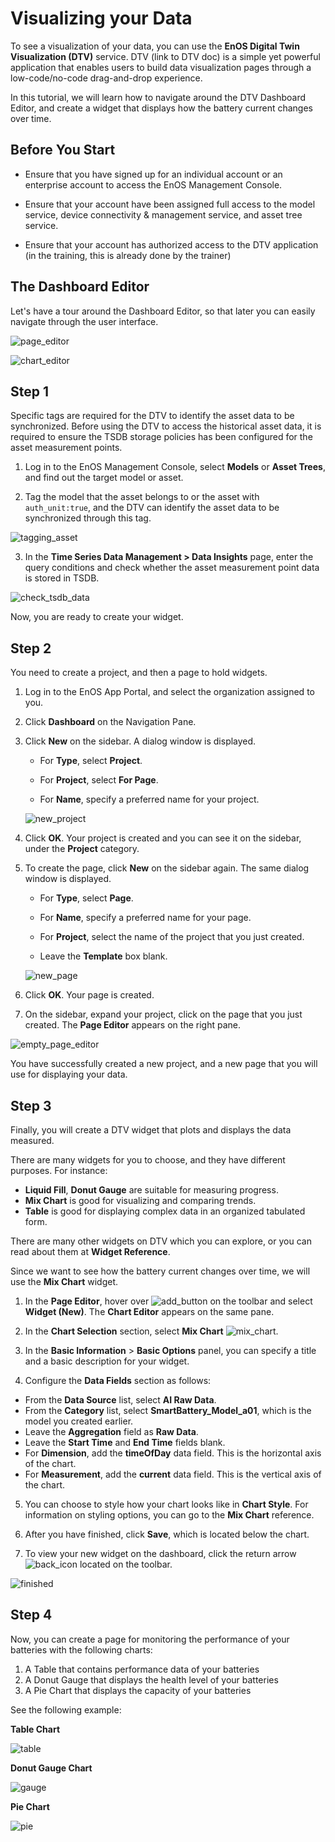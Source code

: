 # Visualizing your Data

To see a visualization of your data, you can use the **EnOS Digital Twin Visualization (DTV)** service. DTV (link to DTV doc) is a simple yet powerful application that enables users to build data visualization pages through a low-code/no-code drag-and-drop experience.

In this tutorial, we will learn how to navigate around the DTV Dashboard Editor, and create a widget that displays how the battery current changes over time.

## Before You Start

- Ensure that you have signed up for an individual account or an enterprise account to access the EnOS Management Console.

- Ensure that your account have been assigned full access to the model service, device connectivity & management service, and asset tree service.

- Ensure that your account has authorized access to the DTV application (in the training, this is already done by the trainer)

  

## The Dashboard Editor

Let's have a tour around the Dashboard Editor, so that later you can easily navigate through the user interface.




![page_editor](media/page_editor.png)


![chart_editor](media/chart_editor.png)



## Step 1

Specific tags are required for the DTV to identify the asset data to be synchronized. Before using the DTV to access the historical asset data, it is required to ensure the TSDB storage policies has been configured for the asset measurement points.

1. Log in to the EnOS Management Console, select **Models** or **Asset Trees**, and find out the target model or asset.

2. Tag the model that the asset belongs to or the asset with `auth_unit:true`, and the DTV can identify the asset data to be synchronized through this tag.

   

![tagging_asset](media/tagging_asset.png)

3. In the **Time Series Data Management > Data Insights** page, enter the query conditions and check whether the asset measurement point data is stored in TSDB.

![check_tsdb_data](media/checking_tsdb_data.png)



Now, you are ready to create your widget.




## Step 2

You need to create a project, and then a page to hold widgets.

1. Log in to the EnOS App Portal, and select the organization assigned to you.

2. Click **Dashboard** on the Navigation Pane.

3. Click **New** on the sidebar. A dialog window is displayed.

   - For **Type**, select **Project**.

   - For **Project**, select **For Page**.

   - For **Name**, specify a preferred name for your project.



   ![new_project](media/new_project.png)



4. Click **OK**. Your project is created and you can see it on the sidebar, under the **Project** category.

5. To create the page, click **New** on the sidebar again. The same dialog window is displayed.

   - For **Type**, select **Page**.

   - For **Name**, specify a preferred name for your page.

   - For **Project**, select the name of the project that you just created.

   - Leave the **Template** box blank.



   ![new_page](media/new_page.png)


6. Click **OK**. Your page is created.

 1. On the sidebar, expand your project, click on the page that you just created. The **Page Editor** appears on the right pane.

   ![empty_page_editor](media/empty_page_editor.png)



You have successfully created a new project, and a new page that you will use for displaying your data.




## Step 3

Finally, you will create a DTV widget that plots and displays the data measured.

There are many widgets for you to choose, and they have different purposes. For instance:

- **Liquid Fill**, **Donut Gauge** are suitable for measuring progress.
- **Mix Chart** is good for visualizing and comparing trends.
- **Table** is good for displaying complex data in an organized tabulated form.

There are many other widgets on DTV which you can explore, or you can read about them at **Widget Reference**.



Since we want to see how the battery current changes over time, we will use the **Mix Chart** widget.

1. In the **Page Editor**, hover over ![add_button](media/add_button.png) on the toolbar and select **Widget (New)**. The **Chart Editor** appears on the same pane.

2. In the **Chart Selection** section, select **Mix Chart** ![mix_chart](media/mix_chart.png).

3. In the **Basic Information** > **Basic Options** panel, you can specify a title and a basic description for your widget.

4.  Configure the **Data Fields** section as follows:
   - From the **Data Source** list, select **AI Raw Data**.
   - From the **Category** list, select **SmartBattery_Model_a01**, which is the model you created earlier.
   - Leave the **Aggregation** field as **Raw Data**.
   - Leave the **Start Time** and **End Time** fields blank.
   - For **Dimension**, add the **timeOfDay** data field. This is the horizontal axis of the chart.
   - For **Measurement**, add the **current** data field. This is the vertical axis of the chart.

5. You can choose to style how your chart looks like in **Chart Style**. For information on styling options, you can go to the **Mix Chart** reference.

6. After you have finished, click **Save**, which is located below the chart.

7. To view your new widget on the dashboard, click the return arrow ![back_icon](media/back_icon.png) located on the toolbar.



![finished](media/finished.png)





## Step 4

Now, you can create a page for monitoring the performance of your batteries with the following charts:

1. A Table that contains performance data of your batteries
2. A Donut Gauge that displays the health level of your batteries
3. A Pie Chart that displays the capacity of your batteries



See the following example:

**Table Chart**

![table](media/table_chart.png)

**Donut Gauge Chart**

![gauge](media/gauge_chart.png)

**Pie Chart**

![pie](media/pie_chart.png)